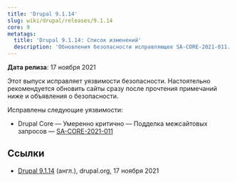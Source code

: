 ```yaml
---
title: 'Drupal 9.1.14'
slug: wiki/drupal/releases/9.1.14
core: 9
metatags:
  title: 'Drupal 9.1.14: Список изменений'
  description: 'Обновления безопасности исправляющее SA-CORE-2021-011.'
---
```


**Дата релиза**: 17 ноября 2021

Этот выпуск исправляет уязвимости безопасности. Настоятельно рекомендуется обновить сайты сразу после прочтения
примечаний ниже и объявления о безопасности.

Исправлены следующие уязвимости:

- Drupal Core — Умеренно критично — Подделка межсайтовых запросов
  — [SA-CORE-2021-011](../../../../security/sa-core/2021-011/index.md)

## Ссылки

- [Drupal 9.1.14](https://www.drupal.org/project/drupal/releases/9.1.14) (англ.), drupal.org, 17 ноября 2021
